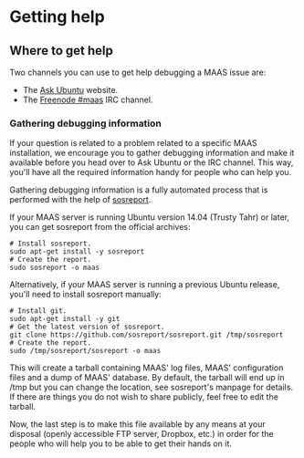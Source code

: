 # Getting help

## Where to get help


Two channels you can use to get help debugging a MAAS issue are:

  -   The [Ask Ubuntu](http://askubuntu.com/questions/ask?tags=maas) website.
  -   The [Freenode \#maas](http://webchat.freenode.net/?channels=maas) IRC 
      channel.

### Gathering debugging information


If your question is related to a problem related to a specific MAAS 
installation, we encourage you to gather debugging information and make it
available before you head over to Ask Ubuntu or the IRC channel. This way,
you'll have all the required information handy for people who can help you.

Gathering debugging information is a fully automated process that is performed
with the help of [sosreport](https://github.com/sosreport/sosreport).

If your MAAS server is running Ubuntu version 14.04 (Trusty Tahr) or later, you
can get sosreport from the official archives:

    # Install sosreport.
    sudo apt-get install -y sosreport
    # Create the report.
    sudo sosreport -o maas

Alternatively, if your MAAS server is running a previous Ubuntu release, you'll
need to install sosreport manually:

    # Install git.
    sudo apt-get install -y git
    # Get the latest version of sosreport.
    git clone https://github.com/sosreport/sosreport.git /tmp/sosreport
    # Create the report.
    sudo /tmp/sosreport/sosreport -o maas

This will create a tarball containing MAAS' log files, MAAS' configuration files
and a dump of MAAS' database. By default, the tarball will end up in /tmp but
you can change the location, see sosreport's manpage for details. If there are
things you do not wish to share publicly, feel free to edit the tarball.

Now, the last step is to make this file available by any means at your disposal
(openly accessible FTP server, Dropbox, etc.) in order for the people who will
help you to be able to get their hands on it.

